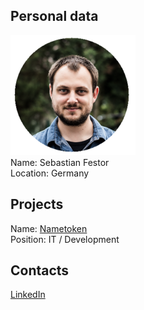 ## Personal data
![ photo](../people/photo/sebastian_festor.png)  
Name: Sebastian Festor  
Location: Germany  
## Projects 
Name: [Nametoken](../projects/nametoken.md)  
Position: IT / Development  
## Contacts
[LinkedIn](https://www.linkedin.com/in/sebastian-festor-a0ba23148/?ppe=1)  
